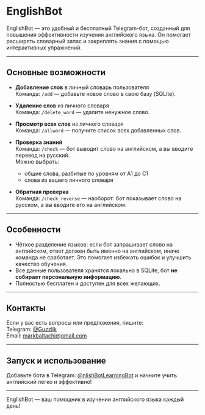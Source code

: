 # EnglishBot

EnglishBot — это удобный и бесплатный Telegram-бот, созданный для повышения эффективности изучения английского языка. Он помогает расширять словарный запас и закреплять знания с помощью интерактивных упражнений.

---

## Основные возможности

- **Добавление слов** в личный словарь пользователя  
  Команда: `/add` — добавьте новое слово в свою базу (SQLite).

- **Удаление слов** из личного словаря  
  Команда: `/delete_word` — удалите ненужное слово.

- **Просмотр всех слов** из личного словаря  
  Команда: `/allword` — получите список всех добавленных слов.

- **Проверка знаний**  
  Команда: `/check` — бот выводит слово на английском, а вы вводите перевод на русский.  
  Можно выбрать:  
  - общие слова, разбитые по уровням от A1 до C1  
  - слова из вашего личного словаря

- **Обратная проверка**  
  Команда: `/check_reverse` — наоборот: бот показывает слово на русском, а вы вводите его на английском.

---

## Особенности

- Чёткое разделение языков: если бот запрашивает слово на английском, ответ должен быть именно на английском, иначе команда не сработает. Это помогает избежать ошибок и улучшить качество обучения.
- Все данные пользователя хранятся локально в SQLite, бот **не собирает персональную информацию**.
- Полностью бесплатен и доступен для всех желающих.

---

## Контакты

Если у вас есть вопросы или предложения, пишите:  
Telegram: [@Guzzlik](https://t.me/Guzzlik)  
Email: markbaltachi@gmail.com

---

## Запуск и использование

Добавьте бота в Telegram: [@nlishBotLearningBot](https://t.me/nlishBotLearningBot) и начните учить английский легко и эффективно!

---

EnglishBot — ваш помощник в изучении английского языка каждый день!
